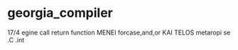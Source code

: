 # georgia_compiler

17/4 egine call return function
MENEI
forcase,and,or
KAI TELOS metaropi se .C .int
